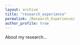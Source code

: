 ```yaml
---
layout: archive
title: "research_experience"
permalink: /Research_Experience/
author_profile: true
---
```


About my research...

